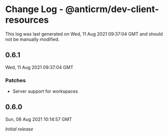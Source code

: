 # Change Log - @anticrm/dev-client-resources

This log was last generated on Wed, 11 Aug 2021 09:37:04 GMT and should not be manually modified.

## 0.6.1
Wed, 11 Aug 2021 09:37:04 GMT

### Patches

- Server support for workspaces

## 0.6.0
Sun, 08 Aug 2021 10:14:57 GMT

_Initial release_

